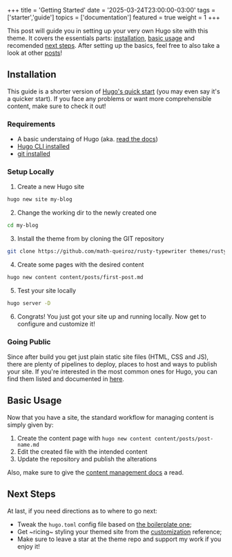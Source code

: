 +++
title = 'Getting Started'
date = '2025-03-24T23:00:00-03:00'
tags = ['starter','guide']
topics = ['documentation']
featured = true
weight = 1
+++

This post will guide you in setting up your very own Hugo site with this theme. It covers the essentials parts: [installation](#Installation), [basic usage](#usage) and recomended [next steps](#next-steps). After setting up the basics, feel free to also take a look at other [posts](/posts)!

## Installation

This guide is a shorter version of [Hugo's quick start](https://gohugo.io/getting-started/quick-start/) (you may even say it's a quicker start). If you face any problems or want more comprehensible content, make sure to check it out!

### Requirements

- A basic understaing of Hugo (aka. [read the docs](https://gohugo.io/documentation/))
- [Hugo CLI installed](https://gohugo.io/installation/)
- [git installed](https://git-scm.com/book/en/v2/Getting-Started-Installing-Git)

### Setup Locally

1. Create a new Hugo site

```sh
hugo new site my-blog
```

2. Change the working dir to the newly created one

```sh
cd my-blog
```

3. Install the theme from by cloning the GIT repository

```sh
git clone https://github.com/math-queiroz/rusty-typewriter themes/rusty-typewriter
```

4. Create some pages with the desired content

```sh
hugo new content content/posts/first-post.md
```

5. Test your site locally

```sh
hugo server -D
```

6. Congrats! You just got your site up and running locally. Now get to configure and customize it!

### Going Public

Since after build you get just plain static site files (HTML, CSS and JS), there are plenty of pipelines to deploy, places to host and ways to publish your site. If you're interested in the most common ones for Hugo, you can find them listed and documented in [here](https://gohugo.io/hosting-and-deployment/).

## Basic Usage

Now that you have a site, the standard workflow for managing content is simply given by:

1. Create the content page with `hugo new content content/posts/post-name.md`
2. Edit the created file with the intended content
3. Update the repository and publish the alterations

Also, make sure to give the [content management docs](https://gohugo.io/content-management/) a read.

## Next Steps

At last, if you need directions as to where to go next:

- Tweak the `hugo.toml` config file based on [the boilerplate one](/posts/configuration);
- Get ~ricing~ styling your themed site from the [customization](/features/customization) reference;
- Make sure to leave a star at the theme repo and support my work if you enjoy it!

